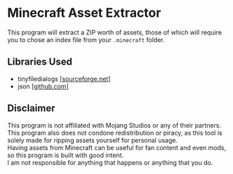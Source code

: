 # Minecraft Asset Extractor
This program will extract a ZIP worth of assets, those of which will require you to chose an index file from your `.minecraft` folder.

## Libraries Used
- tinyfiledialogs [[sourceforge.net]](https://sourceforge.net/projects/tinyfiledialogs/)
- json [[github.com]](https://github.com/nlohmann/json)

## Disclaimer
This program is not affiliated with Mojang Studios or any of their partners.<br>
This program also does not condone redistribution or piracy, as this tool is solely made for ripping assets yourself for personal usage.<br>
Having assets from Minecraft can be useful for fan content and even mods, so this program is built with good intent.<br>
I am not responsible for anything that happens or anything that you do.